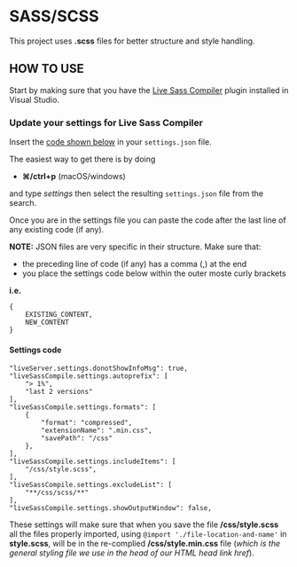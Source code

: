 # SASS/SCSS
This project uses **.scss** files for better structure and style handling.

## HOW TO USE
Start by making sure that you have the [Live Sass Compiler](https://marketplace.visualstudio.com/items?itemName=ritwickdey.live-sass) plugin installed in Visual Studio.

### Update your settings for Live Sass Compiler
Insert the [code shown below](#settings-code) in your `settings.json` file.

The easiest way to get there is by doing
- **⌘/ctrl+p** (macOS/windows)

and type *settings* then select the resulting `settings.json` file from the search.

Once you are in the settings file you can paste the code after the last line of any existing code (if any).

**NOTE:** JSON files are very specific in their structure. Make sure that:
- the preceding line of code (if any) has a comma (,) at the end
- you place the settings code below within the outer moste curly brackets

**i.e.**

```.
{
    EXISTING_CONTENT,
    NEW_CONTENT
}
```

#### Settings code

```"liveSassCompile.settings.generateMap": false,
"liveServer.settings.donotShowInfoMsg": true,
"liveSassCompile.settings.autoprefix": [
    "> 1%",
    "last 2 versions"
],
"liveSassCompile.settings.formats": [
    {
        "format": "compressed",
        "extensionName": ".min.css",
        "savePath": "/css"
    },
],
"liveSassCompile.settings.includeItems": [
    "/css/style.scss",
],
"liveSassCompile.settings.excludeList": [
    "**/css/scss/**"
],
"liveSassCompile.settings.showOutputWindow": false,
```

These settings will make sure that when you save the file **/css/style.scss** all the files properly imported, using `@import './file-location-and-name'` in **style.scss**, will be in the re-complied **/css/style.min.css** file (*which is the general styling file we use in the head of our HTML head link href*).